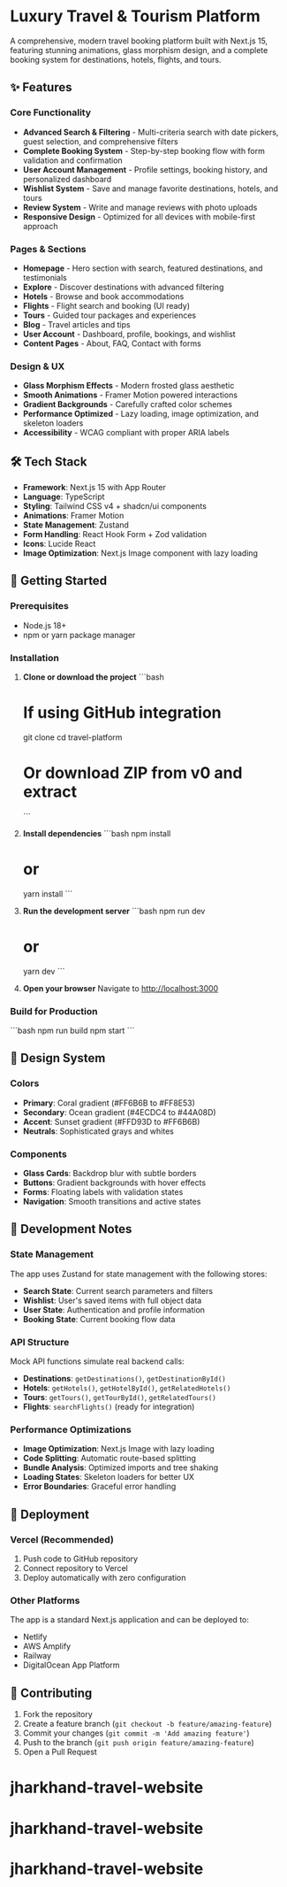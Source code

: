 # Luxury Travel & Tourism Platform

A comprehensive, modern travel booking platform built with Next.js 15, featuring stunning animations, glass morphism design, and a complete booking system for destinations, hotels, flights, and tours.

## ✨ Features

### Core Functionality
- **Advanced Search & Filtering** - Multi-criteria search with date pickers, guest selection, and comprehensive filters
- **Complete Booking System** - Step-by-step booking flow with form validation and confirmation
- **User Account Management** - Profile settings, booking history, and personalized dashboard
- **Wishlist System** - Save and manage favorite destinations, hotels, and tours
- **Review System** - Write and manage reviews with photo uploads
- **Responsive Design** - Optimized for all devices with mobile-first approach

### Pages & Sections
- **Homepage** - Hero section with search, featured destinations, and testimonials
- **Explore** - Discover destinations with advanced filtering
- **Hotels** - Browse and book accommodations
- **Flights** - Flight search and booking (UI ready)
- **Tours** - Guided tour packages and experiences
- **Blog** - Travel articles and tips
- **User Account** - Dashboard, profile, bookings, and wishlist
- **Content Pages** - About, FAQ, Contact with forms

### Design & UX
- **Glass Morphism Effects** - Modern frosted glass aesthetic
- **Smooth Animations** - Framer Motion powered interactions
- **Gradient Backgrounds** - Carefully crafted color schemes
- **Performance Optimized** - Lazy loading, image optimization, and skeleton loaders
- **Accessibility** - WCAG compliant with proper ARIA labels

## 🛠 Tech Stack

- **Framework**: Next.js 15 with App Router
- **Language**: TypeScript
- **Styling**: Tailwind CSS v4 + shadcn/ui components
- **Animations**: Framer Motion
- **State Management**: Zustand
- **Form Handling**: React Hook Form + Zod validation
- **Icons**: Lucide React
- **Image Optimization**: Next.js Image component with lazy loading

## 🚀 Getting Started

### Prerequisites
- Node.js 18+ 
- npm or yarn package manager

### Installation

1. **Clone or download the project**
   \`\`\`bash
   # If using GitHub integration
   git clone <your-repo-url>
   cd travel-platform
   
   # Or download ZIP from v0 and extract
   \`\`\`

2. **Install dependencies**
   \`\`\`bash
   npm install
   # or
   yarn install
   \`\`\`

3. **Run the development server**
   \`\`\`bash
   npm run dev
   # or
   yarn dev
   \`\`\`

4. **Open your browser**
   Navigate to [http://localhost:3000](http://localhost:3000)

### Build for Production

\`\`\`bash
npm run build
npm start
\`\`\`


## 🎨 Design System

### Colors
- **Primary**: Coral gradient (#FF6B6B to #FF8E53)
- **Secondary**: Ocean gradient (#4ECDC4 to #44A08D)
- **Accent**: Sunset gradient (#FFD93D to #FF6B6B)
- **Neutrals**: Sophisticated grays and whites


### Components
- **Glass Cards**: Backdrop blur with subtle borders
- **Buttons**: Gradient backgrounds with hover effects
- **Forms**: Floating labels with validation states
- **Navigation**: Smooth transitions and active states

## 🔧 Development Notes

### State Management
The app uses Zustand for state management with the following stores:
- **Search State**: Current search parameters and filters
- **Wishlist**: User's saved items with full object data
- **User State**: Authentication and profile information
- **Booking State**: Current booking flow data

### API Structure
Mock API functions simulate real backend calls:
- **Destinations**: `getDestinations()`, `getDestinationById()`
- **Hotels**: `getHotels()`, `getHotelById()`, `getRelatedHotels()`
- **Tours**: `getTours()`, `getTourById()`, `getRelatedTours()`
- **Flights**: `searchFlights()` (ready for integration)

### Performance Optimizations
- **Image Optimization**: Next.js Image with lazy loading
- **Code Splitting**: Automatic route-based splitting
- **Bundle Analysis**: Optimized imports and tree shaking
- **Loading States**: Skeleton loaders for better UX
- **Error Boundaries**: Graceful error handling

## 🚀 Deployment

### Vercel (Recommended)
1. Push code to GitHub repository
2. Connect repository to Vercel
3. Deploy automatically with zero configuration

### Other Platforms
The app is a standard Next.js application and can be deployed to:
- Netlify
- AWS Amplify
- Railway
- DigitalOcean App Platform

## 🤝 Contributing

1. Fork the repository
2. Create a feature branch (`git checkout -b feature/amazing-feature`)
3. Commit your changes (`git commit -m 'Add amazing feature'`)
4. Push to the branch (`git push origin feature/amazing-feature`)
5. Open a Pull Request

# jharkhand-travel-website
# jharkhand-travel-website
# jharkhand-travel-website
